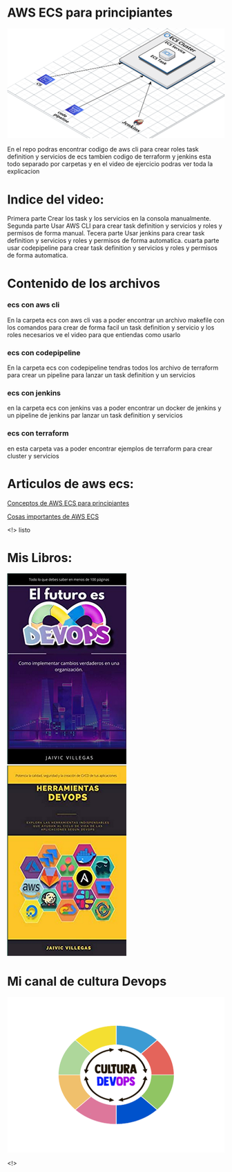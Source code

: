 # AWS ECS para principiantes 

[![video aws ecs](https://github.com/culturadevops/ecs_para_principiantes/blob/master/infra.png)](https://youtu.be/p_ViMvxz0Ws)

En el repo podras encontrar codigo de aws cli para crear roles task definition y servicios de ecs
tambien codigo de terraform y jenkins esta todo separado por carpetas y en el video de ejercicio podras ver toda la explicacion 

# Indice del video:
Primera parte
    Crear los task y los servicios en la consola manualmente.
Segunda parte
    Usar AWS CLI  para crear task definition y servicios y roles y permisos de forma manual. 
Tecera parte 
    Usar jenkins para crear task definition y servicios y roles y permisos de forma automatica. 
cuarta parte 
    usar codepipeline para crear task definition y servicios y roles y permisos de forma automatica. 

# Contenido de los archivos
### ecs con aws cli
En la carpeta ecs con aws cli vas a poder encontrar un archivo makefile con los comandos para crear de forma facil un task definition y servicio y los roles necesarios ve el video para que entiendas como usarlo

### ecs con codepipeline
En la carpeta ecs con codepipeline tendras todos los archivo de terraform para crear un pipeline para lanzar un task definition y un servicios

### ecs con jenkins
en la carpeta ecs con jenkins vas a poder encontrar un docker de jenkins y un pipeline de jenkins par lanzar un task definition y servicios

### ecs con terraform
en esta carpeta vas a poder encontrar ejemplos de terraform para crear cluster y servicios



# Articulos de aws ecs:
[Conceptos de AWS ECS para principiantes](https://culturadevops.blogspot.com/2022/09/tutorial-2023-aws-ecs-para.html)

[Cosas importantes de AWS ECS](https://culturadevops.blogspot.com/2022/10/cosas-importantes-que-debes-saber-antes.html)





<!> listo
# Mis Libros:

[![libros futuro es devops ](https://github.com/culturadevops/recursos/blob/master/portada-futuro-es-devops.png)](https://amzn.to/3S8AGG9) [![libros herramientas devops](https://github.com/culturadevops/recursos/blob/master/portada-herramientasdevops.png)](https://amzn.to/3ga1c4E)

# Mi canal de cultura Devops

[![canal de youtube sobre devops ](https://github.com/culturadevops/recursos/blob/master/logo-culturadevops.png)](https://www.youtube.com/channel/UCfJ67eVA7DkKbbIF5ceJDMA?sub_confirmation=1) 

<!>